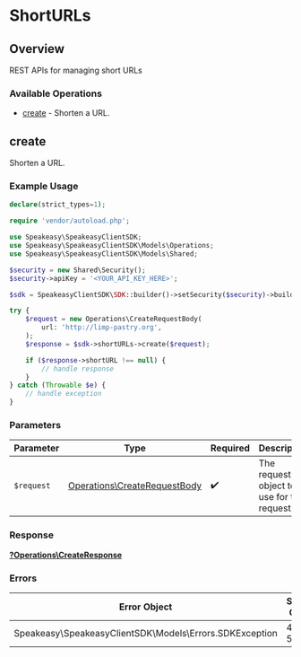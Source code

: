 # ShortURLs


## Overview

REST APIs for managing short URLs

### Available Operations

* [create](#create) - Shorten a URL.

## create

Shorten a URL.

### Example Usage

```php
declare(strict_types=1);

require 'vendor/autoload.php';

use Speakeasy\SpeakeasyClientSDK;
use Speakeasy\SpeakeasyClientSDK\Models\Operations;
use Speakeasy\SpeakeasyClientSDK\Models\Shared;

$security = new Shared\Security();
$security->apiKey = '<YOUR_API_KEY_HERE>';

$sdk = SpeakeasyClientSDK\SDK::builder()->setSecurity($security)->build();

try {
    $request = new Operations\CreateRequestBody(
        url: 'http://limp-pastry.org',
    );
    $response = $sdk->shortURLs->create($request);

    if ($response->shortURL !== null) {
        // handle response
    }
} catch (Throwable $e) {
    // handle exception
}
```

### Parameters

| Parameter                                                                    | Type                                                                         | Required                                                                     | Description                                                                  |
| ---------------------------------------------------------------------------- | ---------------------------------------------------------------------------- | ---------------------------------------------------------------------------- | ---------------------------------------------------------------------------- |
| `$request`                                                                   | [Operations\CreateRequestBody](../../Models/Operations/CreateRequestBody.md) | :heavy_check_mark:                                                           | The request object to use for the request.                                   |


### Response

**[?Operations\CreateResponse](../../Models/Operations/CreateResponse.md)**
### Errors

| Error Object                                            | Status Code                                             | Content Type                                            |
| ------------------------------------------------------- | ------------------------------------------------------- | ------------------------------------------------------- |
| Speakeasy\SpeakeasyClientSDK\Models\Errors.SDKException | 4xx-5xx                                                 | */*                                                     |
